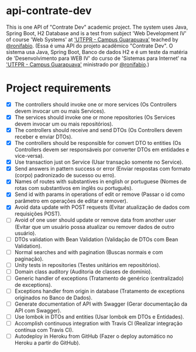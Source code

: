 # api-contrate-dev

This is one API of "Contrate Dev" academic project. The system uses Java, Spring Boot, H2 Database and is a test from subject 'Web Development IV' of course 'Web Systems' at ['UTFPR - Campus Guarapuava'](https://github.com/utfpr-gp) teached by [@ronifabio](https://github.com/ronifabio). (Essa é uma API do projeto acadêmico "Contrate Dev". O sistema usa Java, Spring Boot, Banco de dados H2 e é um teste da matéria de 'Desenvolvimento para WEB IV' do curso de 'Sistemas para Internet' na ['UTFPR - Campus Guarapuava'](https://github.com/utfpr-gp) ministrado por [@ronifabio](https://github.com/ronifabio).)

# Project requirements

- [x] The controllers should invoke one or more services (Os Controllers devem invocar um ou mais Services).
- [x] The services should invoke one or mone repositories (Os Services devem invocar um ou mais repositórios).
- [x] The controllers should receive and send DTOs (Os Controllers devem receber e enviar DTOs).
- [x] The controllers should be responsible for convert DTO to entities (Os Controllers devem ser responsáveis por converter DTOs em entidades e vice-versa).
- [x] Use transaction just on Service (Usar transação somente no Service).
- [x] Send answers in pattern success or error (Enviar respostas com formato (corpo) padronizado de sucesso ou erro).
- [x] Names of routes with substantives in english or portuguese (Nomes de rotas com substantivos em inglês ou português).
- [x] Send id with params in operations of edit or remove (Passar o id como parâmetro em operações de editar e remover).
- [x] Avoid data update with POST requests (Evitar atualização de dados com requisições POST).
- [ ] Avoid of one user should update or remove data from another user (Evitar que um usuário possa atualizar ou remover dados de outro usuário).
- [ ] DTOs validation with Bean Validation (Validação de DTOs com Bean Validation).
- [ ] Normal searches and with pagination (Buscas normais e com paginação).
- [ ] Unity tests in repositories (Testes unitários em repositórios).
- [ ] Domain class auditory (Auditoria de classes de domínio).
- [ ] Generic handler of exceptions (Tratamento de genérico (centralizado) de exceptions).
- [ ] Exceptions handler from origin in database (Tratamento de exceptions originados no Banco de Dados).
- [ ] Generate documentation of API with Swagger (Gerar documentação da API com Swagger).
- [ ] Use lombok in DTOs and entities (Usar lombok em DTOs e Entidades).
- [ ] Accomplish continuous integration with Travis CI (Realizar integração contínua com Travis CI).
- [ ] Autodeploy in Heroku from GitHub (Fazer o deploy automático no Heroku a partir do GitHub).
